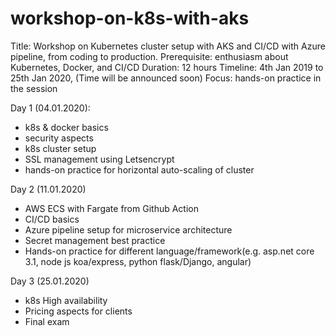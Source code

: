 # workshop-on-k8s-with-aks

Title: Workshop on Kubernetes cluster setup with AKS and CI/CD with Azure pipeline, from coding to production.
Prerequisite: enthusiasm about Kubernetes, Docker, and CI/CD
Duration: 12 hours
Timeline: 4th Jan 2019 to 25th Jan 2020, (Time will be announced soon) 
Focus: hands-on practice in the session

Day 1 (04.01.2020):
- k8s & docker basics
- security aspects
- k8s cluster setup
- SSL management using Letsencrypt
- hands-on practice for horizontal auto-scaling of cluster

Day 2 (11.01.2020)
- AWS ECS with Fargate from Github Action
- CI/CD basics
- Azure pipeline setup for microservice architecture
- Secret management best practice
- Hands-on practice for different language/framework(e.g. asp.net core 3.1, node js koa/express, python flask/Django, angular)

Day 3 (25.01.2020)
- k8s High availability
- Pricing aspects for clients
- Final exam